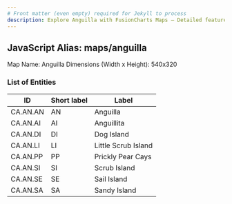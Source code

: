 ```yaml
---
# Front matter (even empty) required for Jekyll to process
description: Explore Anguilla with FusionCharts Maps – Detailed features for seamless integration. Try now & enhance your data visualization today! 
---
```


## JavaScript Alias: maps/anguilla

Map Name: Anguilla
Dimensions (Width x Height): 540x320

### List of Entities

| ID       | Short label | Label                                     |
| -------- | ----------- | ----------------------------------------- |
|CA.AN.AN|AN|Anguilla|
|CA.AN.AI|AI|Anguillita|
|CA.AN.DI|DI|Dog Island|
|CA.AN.LI|LI|Little Scrub Island|
|CA.AN.PP|PP|Prickly Pear Cays|
|CA.AN.SI|SI|Scrub Island|
|CA.AN.SE|SE|Sail Island|
|CA.AN.SA|SA|Sandy Island|
